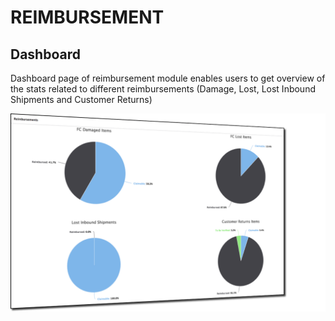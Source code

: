 # REIMBURSEMENT

## Dashboard <a id="1"></a>

Dashboard page of reimbursement module enables users to get overview of the stats related to different reimbursements \(Damage, Lost, Lost Inbound Shipments and Customer Returns\)

![](../.gitbook/assets/2018-09-18_14-30-40.png)

